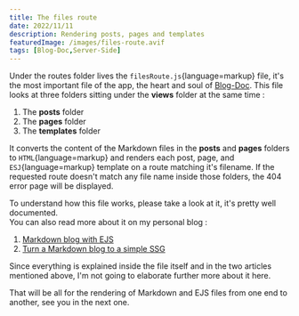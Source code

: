 ```yaml
---
title: The files route
date: 2022/11/11
description: Rendering posts, pages and templates
featuredImage: /images/files-route.avif
tags: [Blog-Doc,Server-Side]
---
```

Under the routes folder lives the `filesRoute.js`{language=markup} file, it's the most important file of the app, the heart and soul of [Blog-Doc](/posts/what-is-blog-doc). This file looks at three folders sitting under the **views** folder at the same time :

1. The **posts** folder 
2. The **pages** folder
3. The **templates** folder

It converts the content of the Markdown files in the **posts** and **pages** folders to `HTML`{language=markup} and renders each post, page, and `ESJ`{language=markup} template on a route matching it's filename. If the requested route doesn't match any file name inside those folders, the 404 error page will be displayed.

To understand how this file works, please take a look at it, it's pretty well documented.  
You can also read more about it on my personal blog :

1. [Markdown blog with EJS](https://lebcit.github.io/posts/markdown-blog-with-ejs/)
2. [Turn a Markdown blog to a simple SSG](https://lebcit.github.io/posts/turn-a-markdown-blog-to-a-simple-ssg/)

Since everything is explained inside the file itself and in the two articles mentioned above, I'm not going to elaborate further more about it here.

That will be all for the rendering of Markdown and EJS files from one end to another, see you in the next one.
